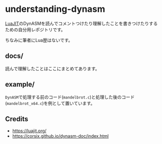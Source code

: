 # understanding-dynasm

[LuaJIT](https://luajit.org/)のDynASMを読んでコメントつけたり理解したことを書きつけたりするための自分用レポジトリです。

ちなみに筆者にLua歴はないです。

## docs/

読んで理解したことはここにまとめてあります。

## example/

`DynASM`で処理する前のコード(`mandelbrot.c`)と処理した後のコード(`mandelbrot_x64.c`)を例として置いています。

## Credits

- https://luajit.org/
- https://corsix.github.io/dynasm-doc/index.html
